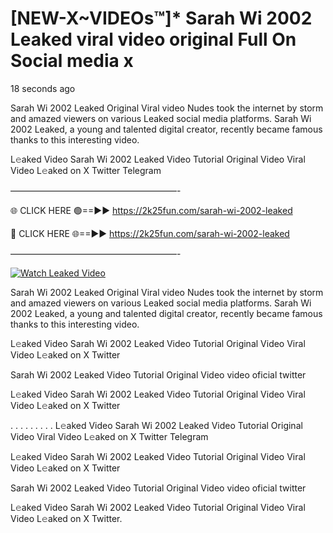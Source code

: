 # [NEW-X~VIDEOs™]* Sarah Wi 2002 Leaked viral video original Full On Social media x

18 seconds ago

Sarah Wi 2002 Leaked Original Viral video Nudes took the internet by storm and amazed viewers on various Leaked social media platforms. Sarah Wi 2002 Leaked, a young and talented digital creator, recently became famous thanks to this interesting video.

L𝚎aked Video Sarah Wi 2002 Leaked Video Tutorial Original Video Viral Video L𝚎aked on X Twitter Telegram

———————————————————-

🌐 CLICK HERE 🟢==►► https://2k25fun.com/sarah-wi-2002-leaked

🔴 CLICK HERE 🌐==►► https://2k25fun.com/sarah-wi-2002-leaked

———————————————————-

[![Watch Leaked Video](https://miro.medium.com/v2/resize:fit:828/format:webp/1*cilzJN44JGOrTw9NJCrNHA.gif "Watch Leaked Video")](https://2k25fun.com/sarah-wi-2002-leaked)

Sarah Wi 2002 Leaked Original Viral video Nudes took the internet by storm and amazed viewers on various Leaked social media platforms. Sarah Wi 2002 Leaked, a young and talented digital creator, recently became famous thanks to this interesting video.

L𝚎aked Video Sarah Wi 2002 Leaked Video Tutorial Original Video Viral Video L𝚎aked on X Twitter

Sarah Wi 2002 Leaked Video Tutorial Original Video video oficial twitter

L𝚎aked Video Sarah Wi 2002 Leaked Video Tutorial Original Video Viral Video L𝚎aked on X Twitter

. . . . . . . . . L𝚎aked Video Sarah Wi 2002 Leaked Video Tutorial Original Video Viral Video L𝚎aked on X Twitter Telegram

L𝚎aked Video Sarah Wi 2002 Leaked Video Tutorial Original Video Viral Video L𝚎aked on X Twitter

Sarah Wi 2002 Leaked Video Tutorial Original Video video oficial twitter

L𝚎aked Video Sarah Wi 2002 Leaked Video Tutorial Original Video Viral Video L𝚎aked on X Twitter.